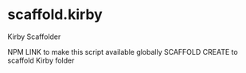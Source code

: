 # scaffold.kirby

Kirby Scaffolder

NPM LINK to make this script available globally
SCAFFOLD CREATE <NAME> to scaffold Kirby folder
